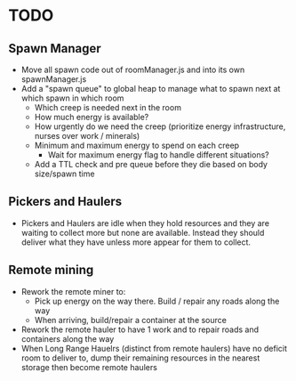 # TODO

## Spawn Manager

- Move all spawn code out of roomManager.js and into its own spawnManager.js
- Add a "spawn queue" to global heap to manage what to spawn next at which spawn in which room
  - Which creep is needed next in the room
  - How much energy is available?
  - How urgently do we need the creep (prioritize energy infrastructure, nurses over work / minerals)
  - Minimum and maximum energy to spend on each creep
    - Wait for maximum energy flag to handle different situations?
  - Add a TTL check and pre queue before they die based on body size/spawn time

## Pickers and Haulers
 - Pickers and Haulers are idle when they hold resources and they are waiting to collect more but none are available. Instead they should deliver what they have unless more appear for them to collect.

 ## Remote mining
- Rework the remote miner to:
  - Pick up energy on the way there. Build / repair any roads along the way
  - When arriving, build/repair a container at the source
- Rework the remote hauler to have 1 work and to repair roads and containers along the way
- When Long Range Hauelrs (distinct from remote haulers) have no deficit room to deliver to, dump their remaining resources in the nearest storage then become remote haulers